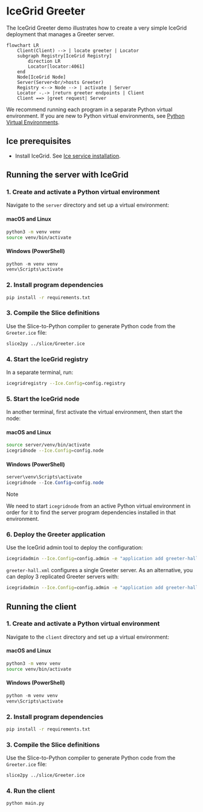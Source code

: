 # IceGrid Greeter

The IceGrid Greeter demo illustrates how to create a very simple IceGrid deployment that manages a Greeter server.

```mermaid
flowchart LR
    Client(Client) --> | locate greeter | Locator
    subgraph Registry[IceGrid Registry]
        direction LR
        Locator[locator:4061]
    end
    Node[IceGrid Node]
    Server(Server<br/>hosts Greeter)
    Registry <--> Node --> | activate | Server
    Locator -.-> |return greeter endpoints | Client
    Client ==> |greet request| Server
```

We recommend running each program in a separate Python virtual environment.
If you are new to Python virtual environments, see [Python Virtual Environments].

## Ice prerequisites

- Install IceGrid. See [Ice service installation].

## Running the server with IceGrid

### 1. Create and activate a Python virtual environment

Navigate to the `server` directory and set up a virtual environment:

#### macOS and Linux

```bash
python3 -m venv venv
source venv/bin/activate
```

#### Windows (PowerShell)

```powershell
python -m venv venv
venv\Scripts\activate
```

### 2. Install program dependencies

```bash
pip install -r requirements.txt
```

### 3. Compile the Slice definitions

Use the Slice-to-Python compiler to generate Python code from the `Greeter.ice` file:

```bash
slice2py ../slice/Greeter.ice
```

### 4. Start the IceGrid registry

In a separate terminal, run:

```bash
icegridregistry --Ice.Config=config.registry
```

### 5. Start the IceGrid node

In another terminal, first activate the virtual environment, then start the node:

#### macOS and Linux

```bash
source server/venv/bin/activate
icegridnode --Ice.Config=config.node
```

#### Windows (PowerShell)

```powershell
server\venv\Scripts\activate
icegridnode --Ice.Config=config.node
```

> [!NOTE]
> We need to start `icegridnode` from an active Python virtual environment in order for it to find the server program
> dependencies installed in that environment.

### 6. Deploy the Greeter application

Use the IceGrid admin tool to deploy the configuration:

```bash
icegridadmin --Ice.Config=config.admin -e "application add greeter-hall.xml"
```

`greeter-hall.xml` configures a single Greeter server.
As an alternative, you can deploy 3 replicated Greeter servers with:

```bash
icegridadmin --Ice.Config=config.admin -e "application add greeter-hall-with-replication.xml"
```

## Running the client

### 1. Create and activate a Python virtual environment

Navigate to the `client` directory and set up a virtual environment:

#### macOS and Linux

```bash
python3 -m venv venv
source venv/bin/activate
```

#### Windows (PowerShell)

```powershell
python -m venv venv
venv\Scripts\activate
```

### 2. Install program dependencies

```bash
pip install -r requirements.txt
```

### 3. Compile the Slice definitions

Use the Slice-to-Python compiler to generate Python code from the `Greeter.ice` file:

```bash
slice2py ../slice/Greeter.ice
```

### 4. Run the client

```bash
python main.py
```

[Python Virtual Environments]: https://docs.python.org/3/tutorial/venv.html
[Ice service installation]: https://github.com/zeroc-ice/ice/blob/main/NIGHTLY.md#ice-services
